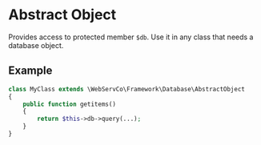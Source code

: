# Abstract Object

Provides access to protected member `$db`.
Use it in any class that needs a database object.

## Example

```php
class MyClass extends \WebServCo\Framework\Database\AbstractObject
{
    public function getitems()
    {
        return $this->db->query(...);
    }
}
```
